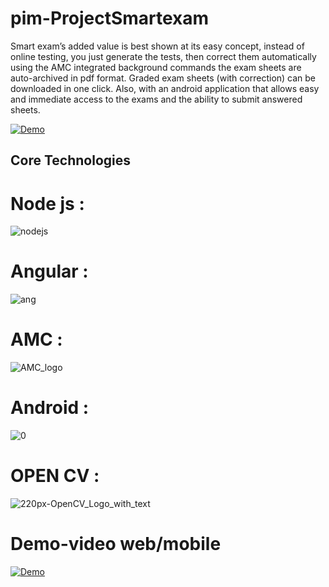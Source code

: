   # pim-ProjectSmartexam


Smart exam’s added value is best shown at its easy concept, instead of online
testing, you just generate the tests, then correct them automatically using the AMC
integrated background commands
the exam sheets are auto-archived in pdf format. Graded exam sheets (with
correction) can be downloaded in one click.
Also, with an android application that allows easy and immediate access to the
exams and the ability to submit answered sheets.


[![Demo](https://img.youtube.com/vi/gH4-FVs3xf4/0.jpg)](https://www.youtube.com/watch?v=gH4-FVs3xf4)
## Core Technologies
# Node js   : 
![nodejs](https://user-images.githubusercontent.com/47435198/86982281-28f44980-c189-11ea-936c-b60de2f7b53c.png)
# Angular  : 
![ang](https://user-images.githubusercontent.com/47435198/86982546-cfd8e580-c189-11ea-8343-29d67c206902.jpg)
# AMC   : 
![AMC_logo](https://user-images.githubusercontent.com/47435198/86982642-14648100-c18a-11ea-8622-1f90f269655b.jpg)


# Android   : 
![0](https://user-images.githubusercontent.com/47435198/86982654-1af2f880-c18a-11ea-9cb5-b2f9ad4f4a9e.jpg)


# OPEN CV   : 
![220px-OpenCV_Logo_with_text](https://user-images.githubusercontent.com/47435198/86982661-1e867f80-c18a-11ea-8e95-9af6adcc22be.png)

# Demo-video web/mobile 
[![Demo](https://img.youtube.com/vi/thY8740leu8/0.jpg)](https://www.youtube.com/watch?v=thY8740leu8)


